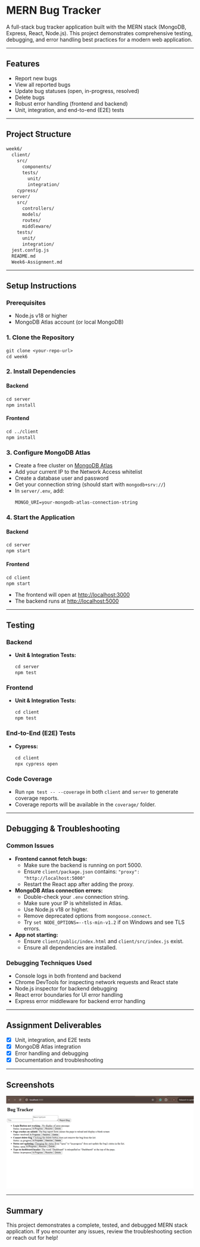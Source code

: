 # MERN Bug Tracker

A full-stack bug tracker application built with the MERN stack (MongoDB, Express, React, Node.js). This project demonstrates comprehensive testing, debugging, and error handling best practices for a modern web application.

---

## Features
- Report new bugs
- View all reported bugs
- Update bug statuses (open, in-progress, resolved)
- Delete bugs
- Robust error handling (frontend and backend)
- Unit, integration, and end-to-end (E2E) tests

---

## Project Structure
```
week6/
  client/
    src/
      components/
      tests/
        unit/
        integration/
    cypress/
  server/
    src/
      controllers/
      models/
      routes/
      middleware/
    tests/
      unit/
      integration/
  jest.config.js
  README.md
  Week6-Assignment.md
```

---

## Setup Instructions

### Prerequisites
- Node.js v18 or higher
- MongoDB Atlas account (or local MongoDB)

### 1. Clone the Repository
```
git clone <your-repo-url>
cd week6
```

### 2. Install Dependencies
#### Backend
```
cd server
npm install
```
#### Frontend
```
cd ../client
npm install
```

### 3. Configure MongoDB Atlas
- Create a free cluster on [MongoDB Atlas](https://www.mongodb.com/cloud/atlas/register)
- Add your current IP to the Network Access whitelist
- Create a database user and password
- Get your connection string (should start with `mongodb+srv://`)
- In `server/.env`, add:
  ```
  MONGO_URI=your-mongodb-atlas-connection-string
  ```

### 4. Start the Application
#### Backend
```
cd server
npm start
```
#### Frontend
```
cd client
npm start
```
- The frontend will open at [http://localhost:3000](http://localhost:3000)
- The backend runs at [http://localhost:5000](http://localhost:5000)

---

## Testing

### Backend
- **Unit & Integration Tests:**
  ```
  cd server
  npm test
  ```

### Frontend
- **Unit & Integration Tests:**
  ```
  cd client
  npm test
  ```

### End-to-End (E2E) Tests
- **Cypress:**
  ```
  cd client
  npx cypress open
  ```

### Code Coverage
- Run `npm test -- --coverage` in both `client` and `server` to generate coverage reports.
- Coverage reports will be available in the `coverage/` folder.

---

## Debugging & Troubleshooting

### Common Issues
- **Frontend cannot fetch bugs:**
  - Make sure the backend is running on port 5000.
  - Ensure `client/package.json` contains: `"proxy": "http://localhost:5000"`
  - Restart the React app after adding the proxy.
- **MongoDB Atlas connection errors:**
  - Double-check your `.env` connection string.
  - Make sure your IP is whitelisted in Atlas.
  - Use Node.js v18 or higher.
  - Remove deprecated options from `mongoose.connect`.
  - Try `set NODE_OPTIONS=--tls-min-v1.2` if on Windows and see TLS errors.
- **App not starting:**
  - Ensure `client/public/index.html` and `client/src/index.js` exist.
  - Ensure all dependencies are installed.

### Debugging Techniques Used
- Console logs in both frontend and backend
- Chrome DevTools for inspecting network requests and React state
- Node.js inspector for backend debugging
- React error boundaries for UI error handling
- Express error middleware for backend error handling

---

## Assignment Deliverables
- [x] Unit, integration, and E2E tests
- [x] MongoDB Atlas integration
- [x] Error handling and debugging
- [x] Documentation and troubleshooting

---

## Screenshots
![Bug Tracker Screenshot](assets/WEEK6.PNG)


---

## Summary
This project demonstrates a complete, tested, and debugged MERN stack application. If you encounter any issues, review the troubleshooting section or reach out for help! 

